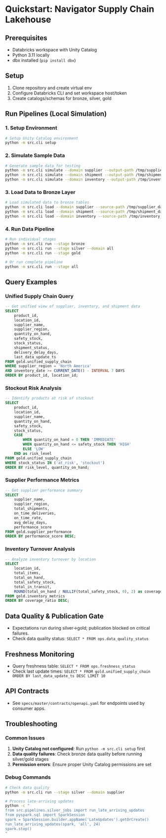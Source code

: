 # Quickstart: Navigator Supply Chain Lakehouse

## Prerequisites
- Databricks workspace with Unity Catalog
- Python 3.11 locally
- dbx installed (`pip install dbx`)

## Setup
1. Clone repository and create virtual env
2. Configure Databricks CLI and set workspace host/token
3. Create catalogs/schemas for bronze, silver, gold

## Run Pipelines (Local Simulation)

### 1. Setup Environment
```bash
# Setup Unity Catalog environment
python -m src.cli setup
```

### 2. Simulate Sample Data
```bash
# Generate sample data for testing
python -m src.cli simulate --domain supplier --output-path /tmp/supplier_data --record-count 1000
python -m src.cli simulate --domain shipment --output-path /tmp/shipment_data --record-count 500
python -m src.cli simulate --domain inventory --output-path /tmp/inventory_data --record-count 2000
```

### 3. Load Data to Bronze Layer
```bash
# Load simulated data to bronze tables
python -m src.cli load --domain supplier --source-path /tmp/supplier_data
python -m src.cli load --domain shipment --source-path /tmp/shipment_data
python -m src.cli load --domain inventory --source-path /tmp/inventory_data
```

### 4. Run Data Pipeline
```bash
# Run individual stages
python -m src.cli run --stage bronze
python -m src.cli run --stage silver --domain all
python -m src.cli run --stage gold

# Or run complete pipeline
python -m src.cli run --stage all
```

## Query Examples

### Unified Supply Chain Query
```sql
-- Get unified view of supplier, inventory, and shipment data
SELECT 
    product_id,
    location_id,
    supplier_name,
    supplier_region,
    quantity_on_hand,
    safety_stock,
    stock_status,
    shipment_status,
    delivery_delay_days,
    last_data_update_ts
FROM gold.unified_supply_chain
WHERE supplier_region = 'North America'
AND inventory_date >= CURRENT_DATE() - INTERVAL 7 DAYS
ORDER BY product_id, location_id;
```

### Stockout Risk Analysis
```sql
-- Identify products at risk of stockout
SELECT 
    product_id,
    location_id,
    supplier_name,
    quantity_on_hand,
    safety_stock,
    stock_status,
    CASE 
        WHEN quantity_on_hand = 0 THEN 'IMMEDIATE'
        WHEN quantity_on_hand <= safety_stock THEN 'HIGH'
        ELSE 'LOW'
    END as risk_level
FROM gold.unified_supply_chain
WHERE stock_status IN ('at_risk', 'stockout')
ORDER BY risk_level, quantity_on_hand;
```

### Supplier Performance Metrics
```sql
-- Get supplier performance summary
SELECT 
    supplier_name,
    supplier_region,
    total_shipments,
    on_time_deliveries,
    on_time_rate,
    avg_delay_days,
    performance_score
FROM gold.supplier_performance
ORDER BY performance_score DESC;
```

### Inventory Turnover Analysis
```sql
-- Analyze inventory turnover by location
SELECT 
    location_id,
    total_items,
    total_on_hand,
    total_safety_stock,
    total_in_transit,
    ROUND(total_on_hand / NULLIF(total_safety_stock, 0), 2) as coverage_ratio
FROM gold.inventory_metrics
ORDER BY coverage_ratio DESC;
```

## Data Quality & Publication Gate
- Expectations run during silver→gold; publication blocked on critical failures.
- Check data quality status: `SELECT * FROM ops.data_quality_status`

## Freshness Monitoring
- Query freshness table: `SELECT * FROM ops.freshness_status`
- Check last update times: `SELECT * FROM gold.unified_supply_chain ORDER BY last_data_update_ts DESC LIMIT 10`

## API Contracts
- See `specs/master/contracts/openapi.yaml` for endpoints used by consumer apps.

## Troubleshooting

### Common Issues
1. **Unity Catalog not configured**: Run `python -m src.cli setup` first
2. **Data quality failures**: Check bronze data quality before running silver/gold stages
3. **Permission errors**: Ensure proper Unity Catalog permissions are set

### Debug Commands
```bash
# Check data quality
python -m src.cli run --stage silver --domain supplier

# Process late-arriving updates
python -c "
from src.pipelines.silver_jobs import run_late_arriving_updates
from pyspark.sql import SparkSession
spark = SparkSession.builder.appName('LateUpdates').getOrCreate()
run_late_arriving_updates(spark, 'all', 24)
spark.stop()
"
```


